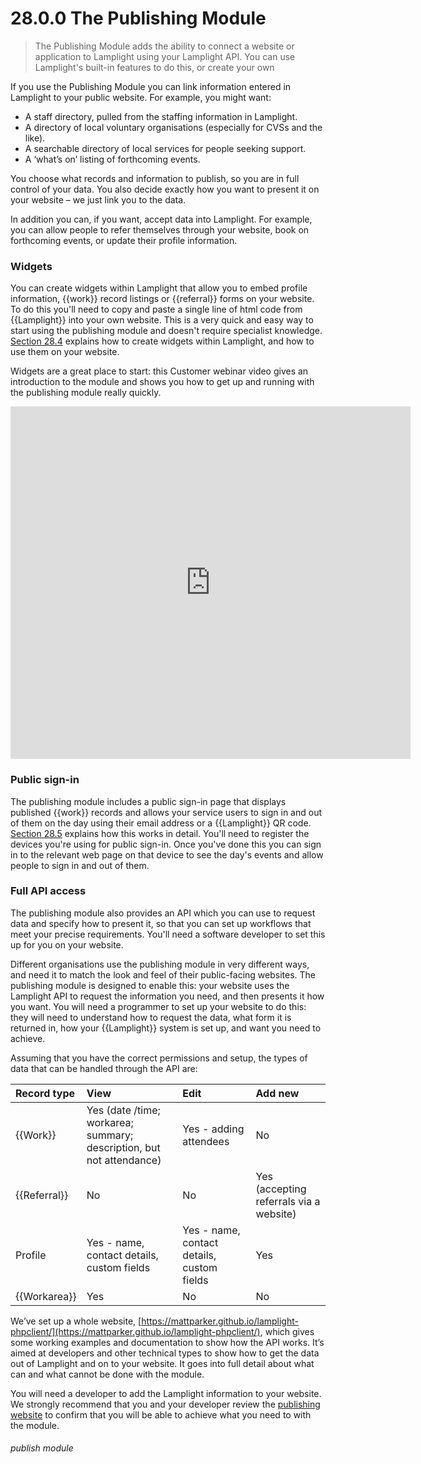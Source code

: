 # 28.0.0 The Publishing Module

> The Publishing Module adds the ability to connect a website or application to Lamplight using your Lamplight API. You can use Lamplight's built-in features to do this, or create your own



If you use the Publishing Module you can link information entered in Lamplight to your public website.  For example, you might want:

- A staff directory, pulled from the staffing information in Lamplight.
- A directory of local voluntary organisations (especially for CVSs and the like).
- A searchable directory of local services for people seeking support.
- A ‘what’s on’ listing of forthcoming events.

You choose what records and information to publish, so you are in full control of your data.  You also decide exactly how you want to present it on your website – we just link you to the data.

In addition you can, if you want, accept data into Lamplight.  For example, you can allow people to refer themselves through your website, book on forthcoming events, or update their profile information.

### Widgets

You can create widgets within Lamplight that allow you to embed profile information, {{work}} record listings or {{referral}} forms on your website. To do this you'll need to copy and paste a single line of html code from {{Lamplight}} into your own website.  This is a very quick and easy way to start using the publishing module and doesn't require specialist knowledge. [Section 28.4](/help/index/p/28.4) explains how to create widgets within Lamplight, and how to use them on your website.

Widgets are a great place to start: this Customer webinar video gives an introduction to the module and shows you how to get up and running with the publishing module really quickly.

<iframe title="Report CodeSets webinar" width="640" height="564" src="https://player.vimeo.com/video/764557132?h=5f2c1eb0ad&badge=0&autopause=0&player_id=0&app_id=58479"
data-video-display="home" frameborder="0" allowFullScreen mozallowfullscreen webkitAllowFullScreen></iframe>

### Public sign-in

The publishing module includes a public sign-in page that displays published {{work}} records and allows your service users to sign in and out of them on the day using their email address or a {{Lamplight}} QR code.  [Section 28.5](/help/index/p/28.5) explains how this works in detail. You'll need to register the devices you're using for public sign-in. Once you've done this you can sign in to the relevant web page on that device to see the day's events and allow people to sign in and out of them. 

### Full API access

The publishing module also provides an API which you can use to request data and specify how to present it, so that you can set up workflows that meet your precise requirements.  You'll need a software developer to set this up for you on your website.

Different organisations use the publishing module in very different ways, and need it to match the look and feel of their public-facing websites.  The publishing module is designed to enable this: your website uses the Lamplight API to request the information you need, and then presents it how you want. You will need a programmer to set up your website to do this: they will need to understand how to request the data, what form it is returned in, how your {{Lamplight}} system is set up, and want you need to achieve.  

Assuming that you have the correct permissions and setup, the types of data that can be handled through the API are:

| Record type | View | Edit | Add new |
| :---------  | :---------- | :---------- | :-------- |
| {{Work}}    | Yes (date /time; workarea; summary; description, but not attendance) | Yes - adding attendees | No |
| {{Referral}} | No | No | Yes (accepting referrals via a website) |
| Profile | Yes - name, contact details, custom fields | Yes - name, contact details, custom fields | Yes |
| {{Workarea}} | Yes | No | No |


We’ve set up a whole website, [https://mattparker.github.io/lamplight-phpclient/](https://mattparker.github.io/lamplight-phpclient/), which gives some working examples and documentation to show how the API works.  It’s aimed at developers and other technical types to show how to get the data out of Lamplight and on to your website.  It goes into full detail about what can and what cannot be done with the module.  

You will need a developer to add the Lamplight information to your website.  We strongly recommend that you and your developer review the [publishing website](https://mattparker.github.io/lamplight-phpclient/) to confirm that you will be able to achieve what you need to with the module.


###### publish module

